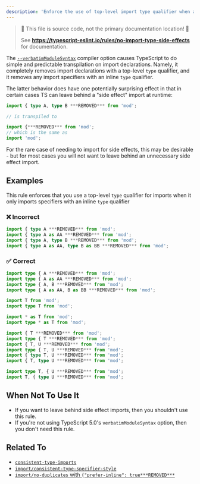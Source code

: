 ```yaml
---
description: 'Enforce the use of top-level import type qualifier when an import only has specifiers with inline type qualifiers.'
---
```


> 🛑 This file is source code, not the primary documentation location! 🛑
>
> See **https://typescript-eslint.io/rules/no-import-type-side-effects** for documentation.

The [`--verbatimModuleSyntax`](https://www.typescriptlang.org/tsconfig#verbatimModuleSyntax) compiler option causes TypeScript to do simple and predictable transpilation on import declarations.
Namely, it completely removes import declarations with a top-level `type` qualifier, and it removes any import specifiers with an inline `type` qualifier.

The latter behavior does have one potentially surprising effect in that in certain cases TS can leave behind a "side effect" import at runtime:

```ts
import { type A, type B ***REMOVED*** from 'mod';

// is transpiled to

import {***REMOVED*** from 'mod';
// which is the same as
import 'mod';
```

For the rare case of needing to import for side effects, this may be desirable - but for most cases you will not want to leave behind an unnecessary side effect import.

## Examples

This rule enforces that you use a top-level `type` qualifier for imports when it only imports specifiers with an inline `type` qualifier

<!--tabs-->

### ❌ Incorrect

```ts
import { type A ***REMOVED*** from 'mod';
import { type A as AA ***REMOVED*** from 'mod';
import { type A, type B ***REMOVED*** from 'mod';
import { type A as AA, type B as BB ***REMOVED*** from 'mod';
```

### ✅ Correct

```ts
import type { A ***REMOVED*** from 'mod';
import type { A as AA ***REMOVED*** from 'mod';
import type { A, B ***REMOVED*** from 'mod';
import type { A as AA, B as BB ***REMOVED*** from 'mod';

import T from 'mod';
import type T from 'mod';

import * as T from 'mod';
import type * as T from 'mod';

import { T ***REMOVED*** from 'mod';
import type { T ***REMOVED*** from 'mod';
import { T, U ***REMOVED*** from 'mod';
import type { T, U ***REMOVED*** from 'mod';
import { type T, U ***REMOVED*** from 'mod';
import { T, type U ***REMOVED*** from 'mod';

import type T, { U ***REMOVED*** from 'mod';
import T, { type U ***REMOVED*** from 'mod';
```

## When Not To Use It

- If you want to leave behind side effect imports, then you shouldn't use this rule.
- If you're not using TypeScript 5.0's `verbatimModuleSyntax` option, then you don't need this rule.

## Related To

- [`consistent-type-imports`](./consistent-type-imports.md)
- [`import/consistent-type-specifier-style`](https://github.com/import-js/eslint-plugin-import/blob/main/docs/rules/consistent-type-specifier-style.md)
- [`import/no-duplicates` with `{"prefer-inline": true***REMOVED***`](https://github.com/import-js/eslint-plugin-import/blob/main/docs/rules/no-duplicates.md#inline-type-imports)
